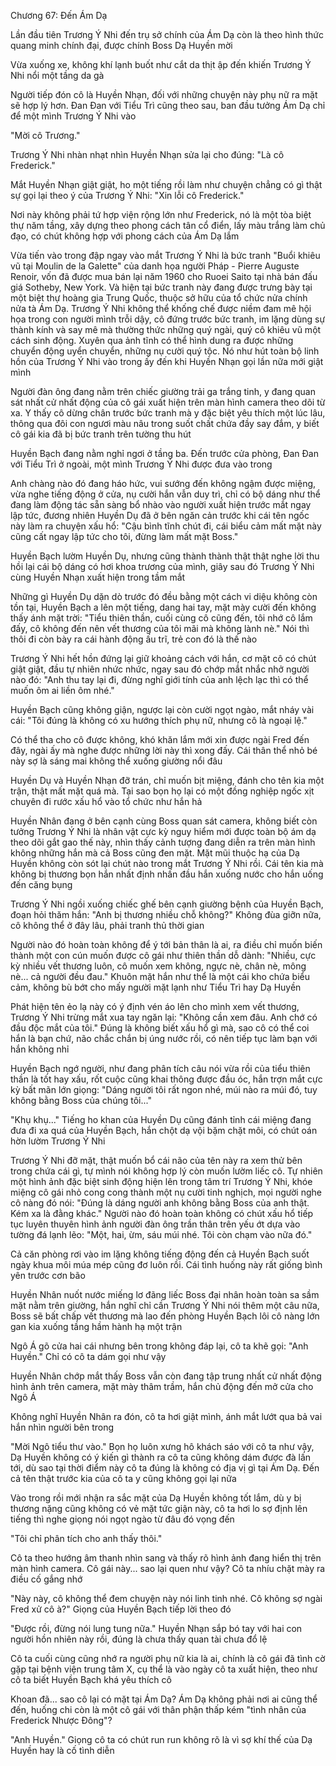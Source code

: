 




Chương 67: Đến Ám Dạ

Lần đầu tiên Trương Ý Nhi đến trụ sở chính của Ám Dạ còn là theo hình thức quang minh chính đại, được chính Boss Dạ Huyền mời

Vừa xuống xe, không khí lạnh buốt như cắt da thịt ập đến khiến Trương Ý Nhi nổi một tầng da gà

Người tiếp đón cô là Huyền Nhạn, đối với những chuyện này phụ nữ ra mặt sẽ hợp lý hơn. Đan Đan với Tiểu Trì cũng theo sau, ban đầu tưởng Ám Dạ chỉ để một mình Trương Ý Nhi vào

"Mời cô Trương."

Trương Ý Nhi nhàn nhạt nhìn Huyền Nhạn sửa lại cho đúng: "Là cô Frederick."

Mắt Huyền Nhạn giật giật, ho một tiếng rồi làm như chuyện chẳng có gì thật sự gọi lại theo ý của Trương Ý Nhi: "Xin lỗi cô Frederick."

Nơi này không phải tứ hợp viện rộng lớn như Frederick, nó là một tòa biệt thự năm tầng, xây dựng theo phong cách tân cổ điển, lấy màu trắng làm chủ đạo, có chút không hợp với phong cách của Ám Dạ lắm

Vừa tiến vào trong đập ngay vào mắt Trương Ý Nhi là bức tranh "Buổi khiêu vũ tại Moulin de la Galette" của danh họa người Pháp - Pierre Auguste Renoir, vốn đã được mua bán lại năm 1960 cho Ruoei Saito tại nhà bán đấu giá Sotheby, New York. Và hiện tại bức tranh này đang được trưng bày tại một biệt thự hoàng gia Trung Quốc, thuộc sở hữu của tổ chức nửa chính nửa tà Ám Dạ. Trương Ý Nhi không thể khống chế được niềm đam mê hội họa trong con người mình trỗi dậy, cô đứng trước bức tranh, im lặng dùng sự thành kính và say mê mà thường thức những quý ngài, quý cô khiêu vũ một cách sinh động. Xuyên qua ảnh tĩnh có thể hình dung ra được những chuyển động uyển chuyển, những nụ cười quý tộc. Nó như hút toàn bộ linh hồn của Trương Ý Nhi vào trong ấy đến khi Huyền Nhạn gọi lần nữa mới giật mình


Người đàn ông đang nằm trên chiếc giường trải ga trắng tinh, y đang quan sát nhất cử nhất động của cô gái xuất hiện trên màn hình camera theo dõi từ xa. Y thấy cô dừng chân trước bức tranh mà y đặc biệt yêu thích một lúc lâu, thông qua đôi con ngươi màu nâu trong suốt chất chứa đầy say đắm, y biết cô gái kia đã bị bức tranh trên tường thu hút

Huyền Bạch đang nằm nghỉ ngơi ở tầng ba. Đến trước cửa phòng, Đan Đan với Tiểu Trì ở ngoài, một mình Trương Ý Nhi được đưa vào trong

Anh chàng nào đó đang háo hức, vui sướng đến không ngậm được miệng, vừa nghe tiếng động ở cửa, nụ cười hắn vẫn duy trì, chỉ có bộ dáng như thể đang làm động tác sẵn sàng bổ nhào vào người xuất hiện trước mắt ngay lập tức, đương nhiên Huyền Dụ đã ở bên ngăn cản trước khi cái tên ngốc này làm ra chuyện xấu hổ: "Cậu bình tĩnh chút đi, cái biểu cảm mất mặt này cũng cất ngay lập tức cho tôi, đừng làm mất mặt Boss."

Huyền Bạch lườm Huyền Dụ, nhưng cũng thành thành thật thật nghe lời thu hồi lại cái bộ dáng có hơi khoa trương của mình, giây sau đó Trương Ý Nhi cùng Huyền Nhạn xuất hiện trong tầm mắt

Những gì Huyền Dụ dặn dò trước đó đều bằng một cách vi diệu không còn tồn tại, Huyền Bạch a lên một tiếng, dang hai tay, mặt mày cười đến không thấy ánh mặt trời: "Tiểu thiên thần, cuối cùng cô cũng đến, tôi nhớ cô lắm đấy, cô không đến nên vết thương của tôi mãi mà không lành nè." Nói thì thôi đi còn bày ra cái hành động ấu trĩ, trẻ con đó là thế nào

Trương Ý Nhi hết hồn đứng lại giữ khoảng cách với hắn, cơ mặt cô có chút giật giật, đầu tự nhiên nhức nhức, ngay sau đó chớp mắt nhắc nhở người nào đó: "Anh thu tay lại đi, đừng nghĩ giới tính của anh lệch lạc thì có thể muốn ôm ai liền ôm nhé."

Huyền Bạch cũng không giận, ngược lại còn cười ngọt ngào, mắt nháy vài cái: "Tôi đúng là không có xu hướng thích phụ nữ, nhưng cô là ngoại lệ."

Có thể tha cho cô được không, khó khăn lắm mới xin được ngài Fred đến đây, ngài ấy mà nghe được những lời này thì xong đấy. Cái thân thể nhỏ bé này sợ là sáng mai không thể xuống giường nổi đâu

Huyền Dụ và Huyền Nhạn đỡ trán, chỉ muốn bịt miệng, đánh cho tên kia một trận, thật mất mặt quá mà. Tại sao bọn họ lại có một đồng nghiệp ngốc xịt chuyên đi rước xấu hổ vào tổ chức như hắn hả

Huyền Nhân đang ở bên cạnh cùng Boss quan sát camera, không biết còn tưởng Trương Ý Nhi là nhân vật cực kỳ nguy hiểm mới được toàn bộ ám dạ theo dõi gắt gao thế này, nhìn thấy cảnh tượng đang diễn ra trên màn hình không những hắn mà cả Boss cũng đen mặt. Mặt mũi thuộc hạ của Dạ Huyền không còn sót lại chút nào trong mắt Trương Ý Nhi rồi. Cái tên kia mà không bị thương bọn hắn nhất định nhấn đầu hắn xuống nước cho hắn uống đến căng bụng

Trương Ý Nhi ngồi xuống chiếc ghế bên cạnh giường bệnh của Huyền Bạch, đoạn hỏi thăm hắn: "Anh bị thương nhiều chỗ không?" Không đùa giỡn nữa, cô không thể ở đây lâu, phải tranh thủ thời gian


Người nào đó hoàn toàn không để ý tới bản thân là ai, ra điều chỉ muốn biến thành một con cún muốn được cô gái như thiên thần dỗ dành: "Nhiều, cực kỳ nhiều vết thương luôn, cô muốn xem không, ngực nè, chân nè, mông nè... cả người đều đau." Khuôn mặt hắn như thể là một cái kho chứa biểu cảm, không bù bớt cho mấy người mặt lạnh như Tiểu Trì hay Dạ Huyền

Phát hiện tên ẻo lạ này có ý định vén áo lên cho mình xem vết thương, Trương Ý Nhi trừng mắt xua tay ngăn lại: "Không cần xem đâu. Anh chớ có đầu độc mắt của tôi." Đúng là không biết xấu hổ gì mà, sao cô có thể coi hắn là bạn chứ, não chắc chắn bị úng nước rồi, có nên tiếp tục làm bạn với hắn không nhỉ

Huyền Bạch ngớ người, như đang phân tích câu nói vừa rồi của tiểu thiên thần là tốt hay xấu, rốt cuộc cũng khai thông được đầu óc, hắn trợn mắt cực kỳ bất mãn lớn giọng: "Dáng người tôi rất ngon nhé, múi nào ra múi đó, tuy không bằng Boss của chúng tôi..."

"Khụ khụ..." Tiếng ho khan của Huyền Dụ cũng đánh tỉnh cái miệng đang đưa đi xa quá của Huyền Bạch, hắn chột dạ vội bặm chặt môi, có chút oán hờn lườm Trương Ý Nhi

Trương Ý Nhi đỡ mặt, thật muốn bổ cái não của tên này ra xem thử bên trong chứa cái gì, tự mình nói không hợp lý còn muốn lườm liếc cô. Tự nhiên một hình ảnh đặc biệt sinh động hiện lên trong tâm trí Trương Ý Nhi, khóe miệng cô gái nhỏ cong cong thành một nụ cười tinh nghịch, mọi người nghe cô nàng đó nói: "Đúng là dáng người anh không bằng Boss của anh thật. Kém xa là đằng khác." Người nào đó hoàn toàn không có chút xấu hổ tiếp tục luyên thuyên hình ảnh người đàn ông trần thân trên yếu ớt dựa vào tường đá lạnh lẽo: "Một, hai, ừm, sáu múi nhé. Tôi còn chạm vào nữa đó."

Cả căn phòng rơi vào im lặng không tiếng động đến cả Huyền Bạch suốt ngày khua môi múa mép cũng đơ luôn rồi. Cái tình huống này rất giống bình yên trước cơn bão

Huyền Nhân nuốt nước miếng lơ đãng liếc Boss đại nhân hoàn toàn sa sầm mặt nằm trên giường, hắn nghĩ chỉ cần Trương Ý Nhi nói thêm một câu nữa, Boss sẽ bất chấp vết thương mà lao đến phòng Huyền Bạch lôi cô nàng lớn gan kia xuống tầng hầm hành hạ một trận

Ngô Á gõ cửa hai cái nhưng bên trong không đáp lại, cô ta khẽ gọi: "Anh Huyền." Chỉ có cô ta dám gọi như vậy

Huyền Nhân chớp mắt thấy Boss vẫn còn đang tập trung nhất cử nhất động hình ảnh trên camera, mặt mày thâm trầm, hắn chủ động đến mở cửa cho Ngô Á

Không nghĩ Huyền Nhân ra đón, cô ta hơi giật mình, ánh mắt lướt qua bả vai hắn nhìn người bên trong

"Mời Ngô tiểu thư vào." Bọn họ luôn xưng hô khách sáo với cô ta như vậy, Dạ Huyền không có ý kiến gì thành ra cô ta cũng không dám được đà lấn tới, dù sao tại thời điểm này cô ta đúng là không có địa vị gì tại Ám Dạ. Đến cả tên thật trước kia của cô ta y cũng không gọi lại nữa


Vào trong rồi mới nhận ra sắc mặt của Dạ Huyền không tốt lắm, dù y bị thương nặng cũng không có vẻ mặt tức giận này, cô ta hơi lo sợ định lên tiếng thì nghe giọng nói ngọt ngào từ đâu đó vọng đến

"Tôi chỉ phân tích cho anh thấy thôi."

Cô ta theo hướng âm thanh nhìn sang và thấy rõ hình ảnh đang hiển thị trên màn hình camera. Cô gái này... sao lại quen như vậy? Cô ta nhíu chặt mày ra điều cố gắng nhớ

"Này này, cô không thể đem chuyện này nói linh tinh nhé. Cô không sợ ngài Fred xử cô à?" Giọng của Huyền Bạch tiếp lời theo đó

"Được rồi, đừng nói lung tung nữa." Huyền Nhạn sắp bó tay với hai con người hồn nhiên này rồi, đúng là chưa thấy quan tài chưa đổ lệ

Cô ta cuối cùng cũng nhớ ra người phụ nữ kia là ai, chính là cô gái đã tình cờ gặp tại bệnh viện trung tâm X, cụ thể là vào ngày cô ta xuất hiện, theo như cô ta biết Huyền Bạch khá yêu thích cô

Khoan đã... sao cô lại có mặt tại Ám Dạ? Ám Dạ không phải nơi ai cũng thể đến, huống chi còn là một cô gái với thân phận thấp kém "tình nhân của Frederick Nhược Đông"?

"Anh Huyền." Giọng cô ta có chút run run không rõ là vì sợ khí thế của Dạ Huyền hay là cố tình diễn




